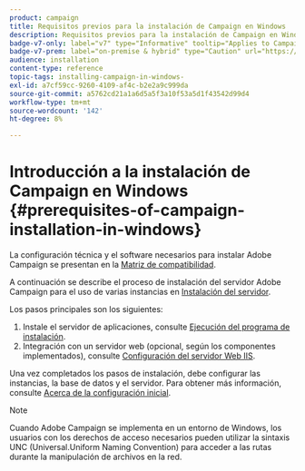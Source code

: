 ```yaml
---
product: campaign
title: Requisitos previos para la instalación de Campaign en Windows
description: Requisitos previos para la instalación de Campaign en Windows
badge-v7-only: label="v7" type="Informative" tooltip="Applies to Campaign Classic v7 only"
badge-v7-prem: label="on-premise & hybrid" type="Caution" url="https://experienceleague.adobe.com/docs/campaign-classic/using/installing-campaign-classic/architecture-and-hosting-models/hosting-models-lp/hosting-models.html?lang=en" tooltip="Applies to on-premise and hybrid deployments only"
audience: installation
content-type: reference
topic-tags: installing-campaign-in-windows-
exl-id: a7cf59cc-9260-4109-af4c-b2e2a9c999da
source-git-commit: a5762cd21a1a6d5a5f3a10f53a5d1f43542d99d4
workflow-type: tm+mt
source-wordcount: '142'
ht-degree: 8%

---
```


# Introducción a la instalación de Campaign en Windows {#prerequisites-of-campaign-installation-in-windows}



La configuración técnica y el software necesarios para instalar Adobe Campaign se presentan en la [Matriz de compatibilidad](../../rn/using/compatibility-matrix.md).

A continuación se describe el proceso de instalación del servidor Adobe Campaign para el uso de varias instancias en [Instalación del servidor](../../installation/using/installing-the-server.md).

Los pasos principales son los siguientes:

1. Instale el servidor de aplicaciones, consulte [Ejecución del programa de instalación](../../installation/using/installing-the-server.md#executing-the-installation-program).
1. Integración con un servidor web (opcional, según los componentes implementados), consulte [Configuración del servidor Web IIS](../../installation/using/integration-into-a-web-server-for-windows.md#configuring-the-iis-web-server).

Una vez completados los pasos de instalación, debe configurar las instancias, la base de datos y el servidor. Para obtener más información, consulte [Acerca de la configuración inicial](../../installation/using/about-initial-configuration.md).

>[!NOTE]
>
>Cuando Adobe Campaign se implementa en un entorno de Windows, los usuarios con los derechos de acceso necesarios pueden utilizar la sintaxis UNC (Universal.Uniform Naming Convention) para acceder a las rutas durante la manipulación de archivos en la red.

